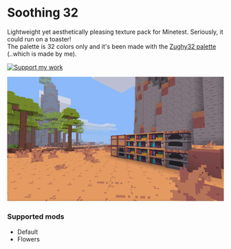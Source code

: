 # Soothing 32

Lightweight yet aesthetically pleasing texture pack for Minetest. Seriously, it could run on a toaster!  
The palette is 32 colors only and it's been made with the [Zughy32 palette](https://lospec.com/palette-list/zughy-32) (..which is made by me).

<a href="https://liberapay.com/EticaDigitale/donate"><img src="https://i.imgur.com/4B2PxjP.png" alt="Support my work"/></a>  

![Soothing 32](screenshot.png)  

### Supported mods
* Default
* Flowers
